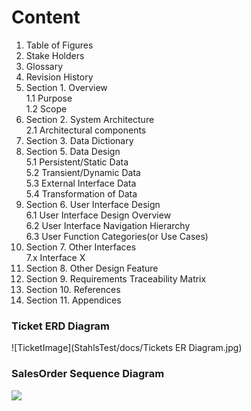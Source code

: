 # Content 
1. Table of Figures 
1. Stake Holders 
1. Glossary 
1. Revision History 
  1. Section 1. Overview<br/>
    1.1 Purpose<br/>
    1.2 Scope <br/>
  1. Section 
    2. System Architecture<br/>
    2.1 Architectural components<br/>
  1. Section 
    3. Data Dictionary<br/>
  1. Section 
    5. Data Design<br/>
    5.1 Persistent/Static Data<br/> 
    5.2 Transient/Dynamic Data<br/> 
    5.3 External Interface Data<br/> 
    5.4 Transformation of Data<br/>
 1. Section 
    6. User Interface Design<br/>
    6.1 User Interface Design Overview<br/>
    6.2 User Interface Navigation Hierarchy<br/>
    6.3 User Function Categories(or Use Cases)<br/>
 1. Section
    7. Other Interfaces<br/>
    7.x Interface X
 1. Section 
    8. Other Design Feature<br/>
 1. Section
    9. Requirements Traceability Matrix<br/>
 1. Section
    10. References<br/>
 1. Section
    11. Appendices<br/>


### Ticket ERD Diagram

 ![TicketImage](StahlsTest/docs/Tickets ER Diagram.jpg)
      


### SalesOrder Sequence Diagram

<img src ="GeppettoSoftware/StahlsTest/blob/master/docs/salesOrderSequenceDiagram(ADMIN).png">
